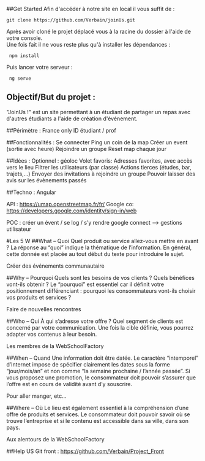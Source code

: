 ##Get Started
Afin d'accéder à notre site en local il vous suffit de :
    
    git clone https://github.com/Verbain/joinUs.git
Après avoir cloné le projet déplacé vous à la racine du dossier à l'aide de votre console.
<br>
Une fois fait il ne vous reste plus qu'à installer les dépendances :

     npm install
Puis lancer votre serveur : 

     ng serve
## Objectif/But du projet :

"JoinUs !" est un site permettant à un étudiant de partager un repas avec d'autres étudiants a l'aide de création d'événement.

##Périmètre :
  France only
  ID étudiant / prof
  
  
##Fonctionnalités : 
  Se connecter
  Ping un coin de la map 
  Créer un event (sortie avec heure)
  Rejoindre un groupe 
  Reset map chaque jour
  
  
  ##Idées : 
  	Optionnel : géoloc 
  	Volet favoris: Adresses favorites, avec accès vers le lieu 
  	Filtrer les utilisateurs (par classe) 
  	Actions tierces (études, bar, trajets,…)
  	Envoyer des invitations à rejoindre un groupe
  	Pouvoir laisser des avis sur les évènements passés
  
  ##Techno : 
  Angular

  API : https://umap.openstreetmap.fr/fr/
  Google co: https://developers.google.com/identity/sign-in/web
  
  POC : créer un évent / se log / s’y rendre
  google connect --> gestions utilisateur
  
  
  
  #Les 5 W
  ##What – Quoi
  Quel produit ou service allez-vous mettre en avant ? La réponse au “quoi” indique la thématique de l’information. En général, cette donnée est placée au tout début du texte pour introduire le sujet.
  
  Créer des événements communautaire 
  
  ##Why – Pourquoi
  Quels sont les besoins de vos clients ? Quels bénéfices vont-ils obtenir ? Le “pourquoi” est essentiel car il définit votre positionnement différenciant : pourquoi les consommateurs vont-ils choisir vos produits et services ?
  
  Faire de nouvelles rencontres
  
  ##Who – Qui
  À qui s’adresse votre offre ? Quel segment de clients est concerné par votre communication. Une fois la cible définie, vous pourrez adapter vos contenus à leur besoin.
  
  Les membres de la WebSchoolFactory
  
  ##When – Quand
  Une information doit être datée. Le caractère “intemporel” d’Internet impose de spécifier clairement les dates sous la forme “jour/mois/an” et non comme “la semaine prochaine / l’année passée”. Si vous proposez une promotion, le consommateur doit pouvoir s’assurer que l’offre est en cours de validité avant d’y souscrire.
  
  
  Pour aller manger, etc… 
  
  ##Where – Où
  Le lieu est également essentiel à la compréhension d’une offre de produits et services. Le consommateur doit pouvoir savoir où se trouve l’entreprise et si le contenu est accessible dans sa ville, dans son pays.
  
  Aux alentours de la WebSchoolFactory 
  
  ##Help US 
  Git front : https://github.com/Verbain/Project_Front <br/>

